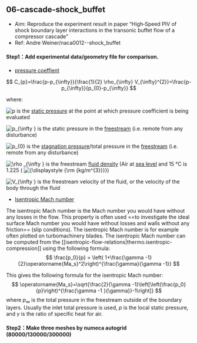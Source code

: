 ## 06-cascade-shock_buffet

- Aim: Reproduce the experiment result in paper “High‐Speed PIV of shock boundary layer interactions in the transonic buffet flow of a compressor cascade”
- Ref: Andre Weiner/naca0012--shock_buffet

#### Step1：Add experimental data/geometry file for comparison.

- [pressure coeffient](https://en.wikipedia.org/wiki/Pressure_coefficient)

$$
C_{p}=\frac{p-p_{\infty}}{\frac{1}{2} \rho_{\infty} V_{\infty}^{2}}=\frac{p-p_{\infty}}{p_{0}-p_{\infty}}
$$

where:

![p](https://wikimedia.org/api/rest_v1/media/math/render/svg/81eac1e205430d1f40810df36a0edffdc367af36) is the [static pressure](https://en.wikipedia.org/wiki/Static_pressure#Static_pressure_in_fluid_dynamics) at the point at which pressure coefficient is being evaluated

![p_{\infty }](https://wikimedia.org/api/rest_v1/media/math/render/svg/d4b1d64d7d5bc5f0a8490d9844565f5cb2b83802) is the static pressure in the [freestream](https://en.wikipedia.org/wiki/Freestream) (i.e. remote from any disturbance)

![p_{0}](https://wikimedia.org/api/rest_v1/media/math/render/svg/2b969ada68a88e2aeba9a2d2096abaf1fd53c21d) is the [stagnation pressure](https://en.wikipedia.org/wiki/Stagnation_pressure)/total pressure in the [freestream](https://en.wikipedia.org/wiki/Freestream) (i.e. remote from any disturbance)

![\rho _{\infty }](https://wikimedia.org/api/rest_v1/media/math/render/svg/496bc807b3a0e1d4dc492b892944f61159aab11e) is the freestream [fluid density](https://en.wikipedia.org/wiki/Density) (Air at [sea level](https://en.wikipedia.org/wiki/Sea_level) and 15 °C is 1.225 ( ![{\displaystyle {\rm {kg/m^{3}}}}](https://wikimedia.org/api/rest_v1/media/math/render/svg/0e6a2bd14730d35d6495bc5d5f95ae7d7f1ee3d2))

![V_{\infty }](https://wikimedia.org/api/rest_v1/media/math/render/svg/0b9ee987969cd445eb595eb4b44367b42a8aeeb7) is the freestream velocity of the fluid, or the velocity of the body through the fluid



- [Isentropic Mach number](https://www.researchgate.net/publication/224993164_Numerical_investigation_of_the_effect_of_intake_integration_at_transonic_speeds_on_the_DLR-F17E_UCAV_model_for_the_TWG)

The isentropic Mach number is the Mach number you would have without any losses in the flow. This property is often used ==to investigate the ideal surface Mach number you would have without losses and walls without any friction== (slip conditions). The isentropic Mach number is for example often plotted on turbomachinery blades. The isentropic Mach number can be computed from the [[isentropic-flow-relations|thermo.isentropic-compression]] using the following formula: 
$$
\frac{p_0}{p} = \left( 1+\frac{\gamma -1}{2}\operatorname{Ma_s}^2\right)^{\frac{\gamma}{\gamma -1}}
$$


This gives the following formula for the isentropic Mach number: 
$$
\operatorname{Ma_s}=\sqrt{\frac{2}{\gamma -1}\left[\left(\frac{p_0}{p}\right)^{\frac{\gamma -1 }{\gamma}}-1\right]}
$$
 where $p_\infty$ is the total pressure in the freestream outside of the boundary layers. Usually the inlet total pressure is used, $p$ is the local static pressure, and $\gamma$ is the ratio of specific heat for air.

#### Step2：Make three meshes by numeca autogrid (80000/130000/300000)



